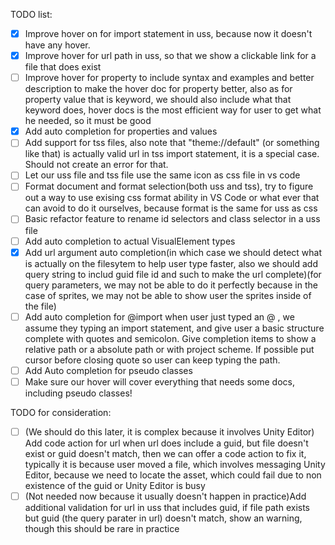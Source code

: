 TODO list:
- [x] Improve hover on for import statement in uss, because now it doesn't have any hover.
- [x] Improve hover for url path in uss, so that we show a clickable link for a file that does exist
- [ ] Improve hover for property to include syntax and examples and better description to make the hover doc for property better, also as for property value that is keyword, we should also include what that keyword does, hover docs is the most efficient way for user to get what he needed, so it must be good
- [x] Add auto completion for properties and values
- [ ] Add support for tss files, also note that "theme://default" (or something like that) is actually valid url in tss import statement, it is a special case. Should not create an error for that.
- [ ] Let our uss file and tss file use the same icon as css file in vs code
- [ ] Format document and format selection(both uss and tss), try to figure out a way to use exising css format ability in VS Code or what ever that can avoid to do it ourselves, because format is the same for uss as css
- [ ] Basic refactor feature to rename id selectors and class selector in a uss file
- [ ] Add auto completion to actual VisualElement types
- [x] Add url argument auto completion(in which case we should detect what is actually on the filesytem to help user type faster, also we should add query string to includ guid file id and such to make the url complete)(for query parameters, we may not be able to do it perfectly because in the case of sprites, we may not be able to show user the sprites inside of the file)
- [ ] Add auto completion for @import when user just typed an @ , we assume they typing an import statement, and give user a basic structure complete with quotes and semicolon. Give completion items to show a relative path or a absolute path or with project scheme.   If possible put cursor before closing quote so user can keep typing the path.
- [ ] Add Auto completion for pseudo classes
- [ ] Make sure our hover will cover everything that needs some docs, including pseudo classes!

TODO for consideration:
- [ ] (We should do this later, it is complex because it involves Unity Editor) Add code action for url when url does include a guid, but file doesn't exist or guid doesn't match, then we can offer a code action to fix it, typically it is because user moved a file, which involves messaging Unity Editor, because we need to locate the asset, which could fail due to non existence of the guid or Unity Editor is busy
- [ ] (Not needed now because it usually doesn't happen in practice)Add additional validation for url in uss that includes guid, if file path exists but guid (the query parater in url) doesn't match, show an warning, though this should be rare in practice
